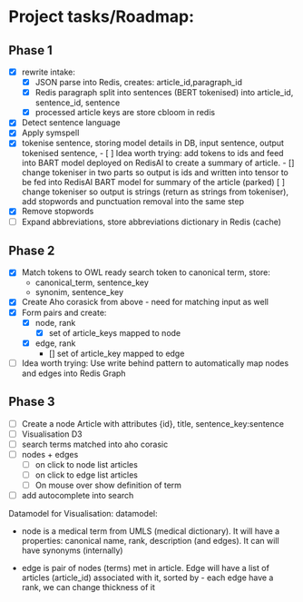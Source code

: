 # Project tasks/Roadmap:

## Phase 1

- [x]  rewrite intake:
    - [x]  JSON parse into Redis, creates:  article_id,paragraph_id
    - [x]  Redis paragraph split into sentences (BERT tokenised) into article_id, sentence_id, sentence
    - [x]  processed article keys are store cbloom in redis

- [x]  Detect sentence language
- [x]  Apply symspell
- [x]  tokenise sentence, storing model details in DB, input sentence, output tokenised sentence,
        - [ ]  Idea worth trying: add tokens to ids and feed into BART model deployed on RedisAI to create a summary of article.
        - [] change tokeniser in two parts so output is ids and written into tensor to be fed into RedisAI BART model for summary of the article (parked)
  [ ]  change tokeniser so output is strings (return as strings from tokeniser), add stopwords and punctuation removal into the same step 
- [x]  Remove stopwords
- [ ]  Expand abbreviations, store abbreviations dictionary in Redis (cache)

## Phase 2

- [x]  Match tokens to OWL ready search token to canonical term, store:
    - canonical_term, sentence_key
    - synonim, sentence_key
- [x]  Create Aho corasick from above - need for matching input as well
- [x]  Form pairs and create:
    - [x]  node, rank
        - [x]  set of article_keys mapped to node
    - [x]  edge, rank
        - []  set of article_key mapped to edge
- [ ] Idea worth trying: Use write behind pattern to automatically map nodes and edges into Redis Graph

## Phase 3
- [ ] Create a node Article with attributes {id}, title, sentence_key:sentence
- [ ]  Visualisation D3
- [ ]  search terms matched into aho corasic
- [ ]  nodes + edges
    - [ ]  on click to node list articles
    - [ ]  on click to edge list articles
    - [ ]  On mouse over show definition of term
- [ ]  add autocomplete into search

Datamodel for Visualisation:
datamodel:
* node is a medical term from UMLS (medical dictionary). It will have a properties: canonical name, rank, description (and edges). It can will have synonyms  (internally)

* edge is pair of nodes (terms) met in article. Edge will have a list of articles (article_id) associated with it, sorted by - each edge have a rank, we can change thickness of it